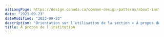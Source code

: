 ```yaml
---
altLangPage: https://design.canada.ca/common-design-patterns/about-institution.html
date: "2023-09-23"
dateModified: "2023-09-23"
description: "Orientation sur l’utilisation de la section « À propos de l’institution » sur les pages d’accueil institutionnelles. La configuration de conception « À propos de l’institution » fournit des liens vers le contenu d’une institution."
title: À propos de l’institution
---
```

